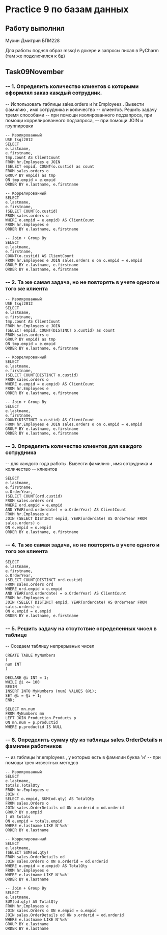 # Practice 9 по базам данных

## Работу выполнил

Мухин Дмитрий БПИ228


Для работы поднял образ mssql в докере и запросы писал в PyCharm (там же подключился к бд)

## Task09November

### -- 1. Определить количество клиентов с которыми оформлял заказ каждый сотрудник.
-- Использовать таблицы sales.orders и hr.Employees . Вывести фамилию , имя сотрудника и количество
-- клиентов. Решить задачу тремя способами
-- при помощи изолированного подзапроса, при помощи коррелированного подзапроса,
-- при помощи JOIN и группировки
```
-- Изолированный
USE tsql2012
SELECT
e.lastname,
e.firstname,
tmp.count AS ClientCount
FROM hr.Employees e JOIN
(SELECT empid, COUNT(o.custid) as count
FROM sales.orders o
GROUP BY empid) as tmp
ON tmp.empid = e.empid
ORDER BY e.lastname, e.firstname
```
```
-- Коррелированный
SELECT
e.lastname,
e.firstname,
(SELECT COUNT(o.custid)
FROM sales.orders o
WHERE o.empid = e.empid) AS ClientCount
FROM hr.Employees e
ORDER BY e.lastname, e.firstname
```
```
-- Join + Group By
SELECT
e.lastname,
e.firstname,
COUNT(o.custid) AS ClientCount
FROM hr.Employees e JOIN sales.orders o on o.empid = e.empid
GROUP BY e.lastname, e.firstname
ORDER BY e.lastname, e.firstname
```

### -- 2. Та же самая задача, но не повторять в учете одного и того же клиента
```
-- Изолированный
USE tsql2012
SELECT
e.lastname,
e.firstname,
tmp.count AS ClientCount
FROM hr.Employees e JOIN
(SELECT empid, COUNT(DISTINCT o.custid) as count
FROM sales.orders o
GROUP BY empid) as tmp
ON tmp.empid = e.empid
ORDER BY e.lastname, e.firstname
```
```
-- Коррелированный
SELECT
e.lastname,
e.firstname,
(SELECT COUNT(DISTINCT o.custid)
FROM sales.orders o
WHERE o.empid = e.empid) AS ClientCount
FROM hr.Employees e
ORDER BY e.lastname, e.firstname
```
```
-- Join + Group By
SELECT
e.lastname,
e.firstname,
COUNT(DISTINCT o.custid) AS ClientCount
FROM hr.Employees e JOIN sales.orders o on o.empid = e.empid
GROUP BY e.lastname, e.firstname
ORDER BY e.lastname, e.firstname
```

### -- 3. Определить количество клиентов для каждого сотрудника
 -- для каждого года работы. Вывести фамилию , имя сотрудника и количество
-- клиентов
```
SELECT
e.lastname,
e.firstname,
o.OrderYear,
(SELECT COUNT(ord.custid)
FROM sales.orders ord
WHERE ord.empid = e.empid
AND YEAR(ord.orderdate) = o.OrderYear) AS ClientCount
FROM hr.Employees e
JOIN (SELECT DISTINCT empid, YEAR(orderdate) AS OrderYear FROM sales.orders) o
ON e.empid = o.empid
ORDER BY e.lastname, e.firstname
```

###  -- 4. Та же самая задача, но не повторять в учете одного и того же клиента
```
SELECT
e.lastname,
e.firstname,
o.OrderYear,
(SELECT COUNT(DISTINCT ord.custid)
FROM sales.orders ord
WHERE ord.empid = e.empid
AND YEAR(ord.orderdate) = o.OrderYear) AS ClientCount
FROM hr.Employees e
JOIN (SELECT DISTINCT empid, YEAR(orderdate) AS OrderYear FROM sales.orders) o
ON e.empid = o.empid
ORDER BY e.lastname, e.firstname
```
### -- 5. Решить задачу на отсутствие определенных чисел в таблице
-- Создаем таблицу непрерывных чисел
```
CREATE TABLE MyNumbers
(
num INT
)

DECLARE @i INT = 1;
WHILE @i <= 100
BEGIN
INSERT INTO MyNumbers (num) VALUES (@i);
SET @i = @i + 1;
END;

SELECT mn.num
FROM MyNumbers mn
LEFT JOIN Production.Products p
ON mn.num = p.productid
WHERE p.productid IS NULL
```


### -- 6. Определить сумму qty из таблицы sales.OrderDetails и фамилии работников
-- из таблицы hr.employees , у которых есть в фамилии буква 'и'
-- при помощи трех известных методов
```
-- Изолированный
SELECT
e.lastname,
totals.TotalQty
FROM hr.Employees e
JOIN (
SELECT o.empid, SUM(od.qty) AS TotalQty
FROM sales.Orders o
JOIN sales.OrderDetails od ON o.orderid = od.orderid
GROUP BY o.empid
) AS totals
ON e.empid = totals.empid
WHERE e.lastname LIKE N'%и%'
ORDER BY e.lastname
```
```
-- Коррелированный
SELECT
e.lastname,
(SELECT SUM(od.qty)
FROM sales.OrderDetails od
JOIN sales.Orders o ON o.orderid = od.orderid
WHERE o.empid = e.empid) AS TotalQty
FROM hr.Employees e
WHERE e.lastname LIKE N'%и%'
ORDER BY e.lastname
```
```
-- Join + Group By
SELECT
e.lastname,
SUM(od.qty) AS TotalQty
FROM hr.Employees e
JOIN sales.Orders o ON e.empid = o.empid
JOIN sales.OrderDetails od ON o.orderid = od.orderid
WHERE e.lastname LIKE N'%и%'
GROUP BY e.lastname
ORDER BY e.lastname
```


